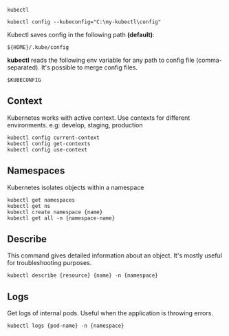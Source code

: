 ```
kubectl
```

```
kubectl config --kubeconfig="C:\my-kubectl\config"
```

Kubectl saves config in the following path **(default)**:

```
${HOME}/.kube/config
```

**kubectl** reads the following env variable for any path to config file (comma-separated).
It's possible to merge config files.

```
$KUBECONFIG
```

## Context

Kubernetes works with active context. Use contexts for different environments. e.g: develop, staging, production

```
kubectl config current-context
kubectl config get-contexts
kubectl config use-context
```

## Namespaces

Kubernetes isolates objects within a namespace

```
kubectl get namespaces
kubectl get ns
kubectl create namespace {name}
kubectl get all -n {namespace-name}
```

## Describe

This command gives detailed information about an object. It's mostly useful for troubleshooting purposes.

```
kubectl describe {resource} {name} -n {namespace}
```

## Logs

Get logs of internal pods. Useful when the application is throwing errors.

```
kubectl logs {pod-name} -n {namespace}
```
